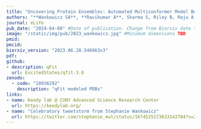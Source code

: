 ```yaml
---
title: "Uncovering Protein Ensembles: Automated Multiconformer Model Building for X-ray Crystallography and Cryo-EM"
authors: "**Wankowicz SA**, **Ravikumar A**, Sharma S, Riley B, Raju A, **Hogan DW**, van den Bedem H, Keedy DA, **Fraser JS**"
journal: eLife
pub_date: "2024-04-06" #Date of publication. Change from Biorxiv date to Journal date once accepted
image: "/static/img/pub/2023_wankowicz.jpg" #Minimum dimensions TBD
pmid: 
pmcid: 
biorxiv_version: "2023.06.28.546963v3"
pdf: 
github:
- description: qFit
  url: ExcitedStates/qfit-3.0
zenodo:
  - code: "10936292"
    description: "qFit modeled PDBs"
links:
- name: Keedy lab @ CUNY Advanced Science Research Center
  url: https://keedylab.org/
- name: "Celebratory tweetstorm from Stephanie Wankowicz"
  url: https://twitter.com/stephanie_mul/status/1674525173633142784?s=20
---
```

